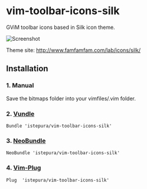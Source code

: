 vim-toolbar-icons-silk
======================

GViM toolbar icons based in Silk icon theme.

![Screenshot](http://i.imgur.com/l9v9q9t.png)

Theme site: http://www.famfamfam.com/lab/icons/silk/ 

## Installation
 
### 1. Manual
Save the bitmaps folder into your vimfiles/.vim folder. 

### 2. [Vundle](https://github.com/gmarik/vundle)
`Bundle 'istepura/vim-toolbar-icons-silk'`

### 3. [NeoBundle](https://github.com/Shougo/neobundle.vim)
`NeoBundle 'istepura/vim-toolbar-icons-silk'`

### 4. [Vim-Plug](https://github.com/junegunn/vim-plug)
`Plug  'istepura/vim-toolbar-icons-silk'`





